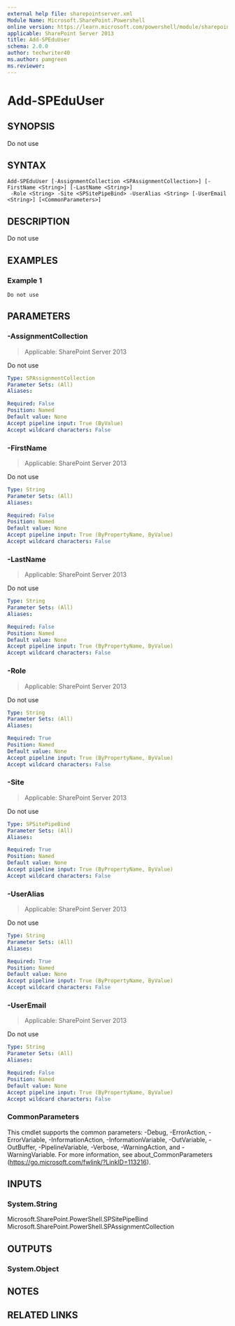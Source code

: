 ```yaml
---
external help file: sharepointserver.xml
Module Name: Microsoft.SharePoint.Powershell
online version: https://learn.microsoft.com/powershell/module/sharepoint-server/add-speduuser
applicable: SharePoint Server 2013
title: Add-SPEduUser
schema: 2.0.0
author: techwriter40
ms.author: pamgreen
ms.reviewer:
---
```


# Add-SPEduUser

## SYNOPSIS
Do not use

## SYNTAX

```
Add-SPEduUser [-AssignmentCollection <SPAssignmentCollection>] [-FirstName <String>] [-LastName <String>]
 -Role <String> -Site <SPSitePipeBind> -UserAlias <String> [-UserEmail <String>] [<CommonParameters>]
```

## DESCRIPTION
Do not use

## EXAMPLES

### Example 1
```
Do not use
```


## PARAMETERS

### -AssignmentCollection

> Applicable: SharePoint Server 2013

Do not use

```yaml
Type: SPAssignmentCollection
Parameter Sets: (All)
Aliases:

Required: False
Position: Named
Default value: None
Accept pipeline input: True (ByValue)
Accept wildcard characters: False
```

### -FirstName

> Applicable: SharePoint Server 2013

Do not use

```yaml
Type: String
Parameter Sets: (All)
Aliases:

Required: False
Position: Named
Default value: None
Accept pipeline input: True (ByPropertyName, ByValue)
Accept wildcard characters: False
```

### -LastName

> Applicable: SharePoint Server 2013

Do not use

```yaml
Type: String
Parameter Sets: (All)
Aliases:

Required: False
Position: Named
Default value: None
Accept pipeline input: True (ByPropertyName, ByValue)
Accept wildcard characters: False
```

### -Role

> Applicable: SharePoint Server 2013

Do not use

```yaml
Type: String
Parameter Sets: (All)
Aliases:

Required: True
Position: Named
Default value: None
Accept pipeline input: True (ByPropertyName, ByValue)
Accept wildcard characters: False
```

### -Site

> Applicable: SharePoint Server 2013

Do not use

```yaml
Type: SPSitePipeBind
Parameter Sets: (All)
Aliases:

Required: True
Position: Named
Default value: None
Accept pipeline input: True (ByPropertyName, ByValue)
Accept wildcard characters: False
```

### -UserAlias

> Applicable: SharePoint Server 2013

Do not use

```yaml
Type: String
Parameter Sets: (All)
Aliases:

Required: True
Position: Named
Default value: None
Accept pipeline input: True (ByPropertyName, ByValue)
Accept wildcard characters: False
```

### -UserEmail

> Applicable: SharePoint Server 2013

Do not use

```yaml
Type: String
Parameter Sets: (All)
Aliases:

Required: False
Position: Named
Default value: None
Accept pipeline input: True (ByPropertyName, ByValue)
Accept wildcard characters: False
```

### CommonParameters
This cmdlet supports the common parameters: -Debug, -ErrorAction, -ErrorVariable, -InformationAction, -InformationVariable, -OutVariable, -OutBuffer, -PipelineVariable, -Verbose, -WarningAction, and -WarningVariable. For more information, see about_CommonParameters (https://go.microsoft.com/fwlink/?LinkID=113216).

## INPUTS

### System.String
Microsoft.SharePoint.PowerShell.SPSitePipeBind
Microsoft.SharePoint.PowerShell.SPAssignmentCollection

## OUTPUTS

### System.Object

## NOTES

## RELATED LINKS
